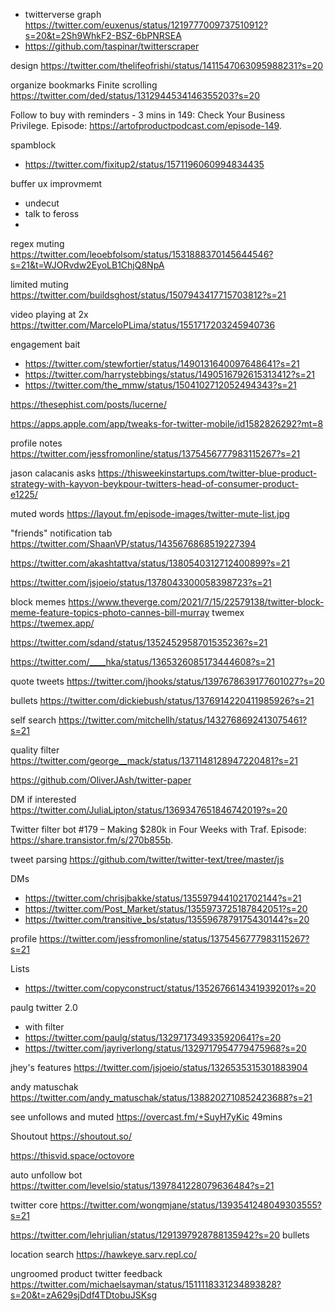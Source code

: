 - twitterverse graph https://twitter.com/euxenus/status/1219777009737510912?s=20&t=2Sh9WhkF2-BSZ-6bPNRSEA
- https://github.com/taspinar/twitterscraper

design https://twitter.com/thelifeofrishi/status/1411547063095988231?s=20

organize bookmarks 
Finite scrolling https://twitter.com/ded/status/1312944534146355203?s=20

Follow to buy with reminders - 3 mins in
149: Check Your Business Privilege. Episode: https://artofproductpodcast.com/episode-149.


spamblock
- https://twitter.com/fixitup2/status/1571196060994834435

buffer ux improvmemt
- undecut
- talk to feross
- 

regex muting https://twitter.com/leoebfolsom/status/1531888370145644546?s=21&t=WJORvdw2EyoLB1ChjQ8NpA

limited muting https://twitter.com/buildsghost/status/1507943417715703812?s=21


video playing at 2x https://twitter.com/MarceloPLima/status/1551717203245940736

engagement bait 
- https://twitter.com/stewfortier/status/1490131640097648641?s=21
- https://twitter.com/harrystebbings/status/1490516792615313412?s=21
- https://twitter.com/the_mmw/status/1504102712052494343?s=21

https://thesephist.com/posts/lucerne/

https://apps.apple.com/app/tweaks-for-twitter-mobile/id1582826292?mt=8

profile notes https://twitter.com/jessfromonline/status/1375456777983115267?s=21

jason calacanis asks https://thisweekinstartups.com/twitter-blue-product-strategy-with-kayvon-beykpour-twitters-head-of-consumer-product-e1225/

muted words https://layout.fm/episode-images/twitter-mute-list.jpg

"friends" notification tab https://twitter.com/ShaanVP/status/1435676868519227394


https://twitter.com/akashtattva/status/1380540312712400899?s=21

https://twitter.com/jsjoeio/status/1378043300058398723?s=21

block memes https://www.theverge.com/2021/7/15/22579138/twitter-block-meme-feature-topics-photo-cannes-bill-murray
twemex https://twemex.app/

https://twitter.com/sdand/status/1352452958701535236?s=21

https://twitter.com/____hka/status/1365326085173444608?s=21


quote tweets https://twitter.com/jhooks/status/1397678639177601027?s=20

bullets https://twitter.com/dickiebush/status/1376914220411985926?s=21

self search https://twitter.com/mitchellh/status/1432768692413075461?s=21



quality filter https://twitter.com/george__mack/status/1371148128947220481?s=21

https://github.com/OliverJAsh/twitter-paper

DM if interested https://twitter.com/JuliaLipton/status/1369347651846742019?s=20 

Twitter filter bot
 #179 – Making $280k in Four Weeks with Traf. Episode: https://share.transistor.fm/s/270b855b. 

tweet parsing https://github.com/twitter/twitter-text/tree/master/js

DMs
- https://twitter.com/chrisjbakke/status/1355979441021702144?s=21
- https://twitter.com/Post_Market/status/1355973725187842051?s=20
- https://twitter.com/transitive_bs/status/1355967879175430144?s=20

profile https://twitter.com/jessfromonline/status/1375456777983115267?s=21

Lists
- https://twitter.com/copyconstruct/status/1352676614341939201?s=20


paulg twitter 2.0
- with filter
- https://twitter.com/paulg/status/1329717349335920641?s=20
- https://twitter.com/jayriverlong/status/1329717954779475968?s=20

jhey's features https://twitter.com/jsjoeio/status/1326535315301883904


andy matuschak https://twitter.com/andy_matuschak/status/1388202710852423688?s=21

see unfollows and muted https://overcast.fm/+SuyH7yKic 49mins


Shoutout https://shoutout.so/ 

https://thisvid.space/octovore

auto unfollow bot https://twitter.com/levelsio/status/1397841228079636484?s=21


twitter core https://twitter.com/wongmjane/status/1393541248049303555?s=21


https://twitter.com/lehrjulian/status/1291397928788135942?s=20 bullets 


location search https://hawkeye.sarv.repl.co/

ungroomed product twitter feedback https://twitter.com/michaelsayman/status/1511118331234893828?s=20&t=zA629sjDdf4TDtobuJSKsg